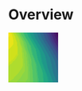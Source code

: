 # Overview


![alt text](https://github.com/morganhawkins/NeuralNetwork/blob/main/images/leaky_relu_recreation.gif "Logo Title Text 1")








